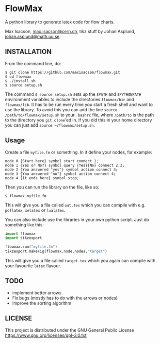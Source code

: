 FlowMax
=======

A python library to generate latex code for flow charts.


Max Isacson, max.isacson@cern.ch, tikz stuff by Johan Asplund, johan.asplund@math.uu.se.

INSTALLATION
------------
From the command line, do:
```shell
$ git clone https://github.com/maxisacson/flowmax.git
$ cd flowmax
$ ./install.sh
$ source setup.sh
```
The command `$ source setup.sh` sets up the `$PATH` and `$PYTHONPATH` environment variables to include the directories `flowmax/bin` and `flowmax/lib`. It has to be run every time you start a fresh shell and want to use the library. To avoid this you can add the line `source /path/to/flowmax/setup.sh` to your `.bashrc` file, where `/path/to` is the path to the directory you `git clone`'ed in. If you did this in your home directory you can just add `source ~/flowmax/setup.sh`.

Usage
-----
Create a file `myfile.fm` or something. In it define your nodes, for example:
```
node 0 {Start here} symbol start connect 1;
node 1 {Yes or No?} symbol query {Yes}{No} connect 2,3;
node 2 {You answered "yes"} symbol action connect 4;
node 3 {You answered "no"} symbol action connect 4;
node 4 {It ends here} symbol stop;
```
Then you can run the library on the file, like so:
```shell
$ flowmax myfile.fm
```
This will give you a file called `out.tex` which you can compile with e.g. `pdflatex`, `xelatex` or `lualatex`.

You can also include use the libraries in your own python script. Just do something like this:
```python
import flowmax
import tikzexport

flowmax.run("myfile.fm")
tikzexport.makeFig(flowmax.node.nodes,"target")
```

This will give you a file called `target.tex` which you again can compile with your favourite `latex` flavour.

TODO
----
- Implement better arrows.
- Fix bugs (mostly has to do with the arrows or nodes)
- Improve the sorting algorithm

LICENSE
-------
This project is distributed under the GNU General Public License https://www.gnu.org/licenses/gpl-3.0.txt
